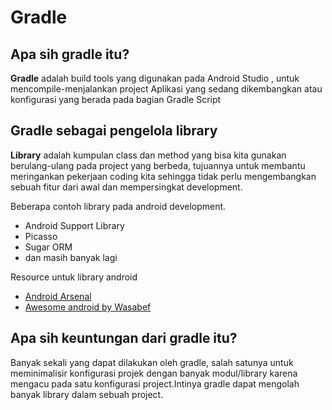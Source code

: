 # Gradle

## Apa sih gradle itu?

**Gradle** adalah build tools yang digunakan pada Android Studio , untuk mencompile-menjalankan project Aplikasi yang sedang dikembangkan atau konfigurasi yang berada pada bagian Gradle Script

## Gradle sebagai pengelola library
**Library** adalah kumpulan class dan method yang bisa kita gunakan berulang-ulang pada project yang berbeda, tujuannya untuk membantu meringankan pekerjaan coding kita sehingga tidak perlu mengembangkan sebuah fitur dari awal dan mempersingkat development.

Beberapa contoh library pada android development.
 - Android Support Library
 - Picasso
 - Sugar ORM
 - dan masih banyak lagi

Resource untuk library android
 - [Android Arsenal](https://android-arsenal.com/)
 - [Awesome android by Wasabef](https://github.com/wasabeef/awesome-android-libraries)


## Apa sih keuntungan dari gradle itu?

Banyak sekali yang dapat dilakukan oleh gradle, salah satunya untuk meminimalisir konfigurasi projek dengan banyak modul/library karena mengacu pada satu konfigurasi project.Intinya gradle dapat mengolah banyak library dalam sebuah project.
